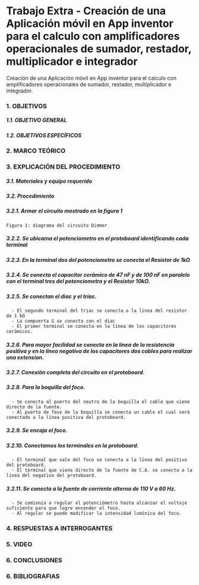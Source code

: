 # Trabajo Extra - Creación de una Aplicación móvil en App inventor para el calculo con amplificadores operacionales de sumador, restador, multiplicador e integrador 
Creación de una Aplicación móvil en App inventor para el calculo con amplificadores operacionales de sumador, restador, multiplicador e integrador.


### 1. OBJETIVOS


##### 1.1. OBJETIVO GENERAL 



##### 1.2. OBJETIVOS ESPECÍFICOS



### 2. MARCO TEÓRICO


### 3. EXPLICACIÓN DEL PROCEDIMIENTO

##### 3.1. Materiales y equipo requerido



##### 3.2. Procedimiento

##### 3.2.1. Armar el circuito mostrado en la figura 1

`Figura 1: diagrama del circuito Dimmer` 

##### 3.2.2. Se ubicama el potenciometro en el protoboard identificando cada terminal

##### 3.2.3. En la terminal dos del potenciometro se conecta el Resistor de 1kΩ



##### 3.2.4. Se conecta el capacitor cerámico de 47 nF y de 100 nF en paralelo con el terminal tres del potenciometro y el Resistor 10kΩ.



##### 3.2.5. Se conectan el diac y el triac.

      - El segundo terminal del triac se conecta a la linea del resistor de 1 kΩ
      - La compuerta G se conecta con el diac 
      - El primer terminal se conecta en la linea de los capacitores cerámicos.
      



##### 3.2.6. Para mayor facilidad se conecta en la linea de la resistencia positiva y en la linea negativa de los capacitores dos cables para realizar una extension.



##### 3.2.7. Conexión completa del circuito en el protoboard.



##### 3.2.8. Para la boquilla del foco.

      - Se conecta al puerto del neutro de la boquilla el cable que viene directo de la fuente.
      - Al puerto de fase de la boquilla se conecta un cable el cual será conectado a la línea positiva del protoboard.



##### 3.2.9. Se encaja el foco. 


##### 3.2.10. Conectamos los terminales en la protoboard.

      - El terminal que sale del foco se conecta a la línea del positivo del protoboard.
      - El terminal que viene directo de la fuente de C.A. se conecta a la línea del negativo del protoboard.


##### 3.2.11. Se conecta a la fuente de corriente alterna de 110 V a 60 Hz.

      - Se comienza a regular el potenciómetro hasta alcanzar el voltaje suficiente para que logre encender el foco.
      - Al regular se puede modificar la intensidad lumínica del foco.



### 4. RESPUESTAS A INTERROGANTES




### 5. VIDEO


### 6. CONCLUSIONES 




### 6. BIBLIOGRAFIAS 


